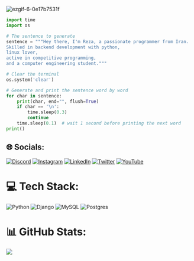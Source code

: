 ![ezgif-6-0e17b7531f](https://github.com/rzpanahi/rzpanahi/assets/143761780/002ede8d-f8bd-4b19-82c1-05ee357e96ff)

```python
import time
import os

# The sentence to generate
sentence = """Hey there, I'm Reza, a passionate programmer from Iran.
Skilled in backend development with python,
linux lover,
active in competitive programming,
and a computer engineering student."""

# Clear the terminal
os.system('clear')

# Generate and print the sentence word by word
for char in sentence:
    print(char, end="", flush=True)
    if char == '\n':
        time.sleep(0.3)
        continue
    time.sleep(0.1)  # wait 1 second before printing the next word
print()
```

## 🌐 Socials:
[![Discord](https://img.shields.io/badge/Discord-%237289DA.svg?logo=discord&logoColor=white)](https://discord.gg/rezapanahi) [![Instagram](https://img.shields.io/badge/Instagram-%23E4405F.svg?logo=Instagram&logoColor=white)](https://instagram.com/reza.pnhy) [![LinkedIn](https://img.shields.io/badge/LinkedIn-%230077B5.svg?logo=linkedin&logoColor=white)](https://linkedin.com/in/reza-panahi-a156181a5) [![Twitter](https://img.shields.io/badge/Twitter-%231DA1F2.svg?logo=Twitter&logoColor=white)](https://twitter.com/rzpanahi) [![YouTube](https://img.shields.io/badge/YouTube-%23FF0000.svg?logo=YouTube&logoColor=white)](https://youtube.com/@UCMnDfDlsIsCs4gq0nAOn_2A) 

# 💻 Tech Stack:
![Python](https://img.shields.io/badge/python-3670A0?style=for-the-badge&logo=python&logoColor=ffdd54) ![Django](https://img.shields.io/badge/django-%23092E20.svg?style=for-the-badge&logo=django&logoColor=white) ![MySQL](https://img.shields.io/badge/mysql-%2300000f.svg?style=for-the-badge&logo=mysql&logoColor=white) ![Postgres](https://img.shields.io/badge/postgres-%23316192.svg?style=for-the-badge&logo=postgresql&logoColor=white)
# 📊 GitHub Stats:
![](https://github-readme-stats.vercel.app/api?username=rzpanahi&theme=swift&hide_border=true&include_all_commits=false&count_private=false)<br/>
